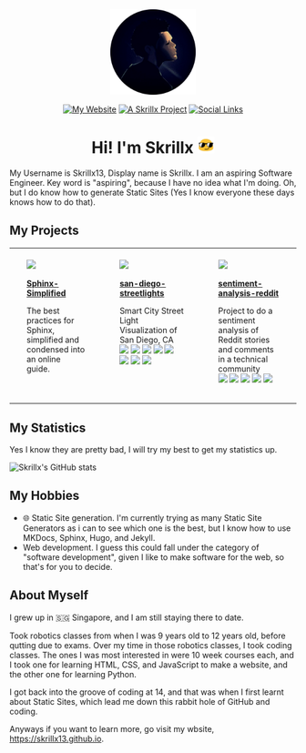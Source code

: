 <div id="header" align="center">
  <img src="assets/pfp-cropped.png" width="150"/>
  <p align="center">
    <a href="https://skrillx13.github.io"><img src="https://img.shields.io/badge/My%20Website-black?style=for-the-badge&logo=squarespace" alt="My Website"></a>
    <a href="https://github.com/Skrillx13/Skrillx13/blob/main/LICENSE.md"><img src="https://img.shields.io/badge/A%20Skrillx-Project-light_green?style=for-the-badge" alt="A 
    Skrillx Project"></a>
    <a href="https://skrillx13.github.io"><img src="https://img.shields.io/badge/linktree-1de9b6?style=for-the-badge&logo=linktree&logoColor=white" alt="Social Links"></a>
    <h1>
      Hi! I'm Skrillx
      <img src="assets/blob.gif" width="30px"/>
    </h1>
</div>

My Username is Skrillx13, Display name is Skrillx. I am an aspiring Software Engineer. Key word is &quot;aspiring&quot;, because I have no idea what I&#39;m doing. Oh, but I do know how to generate Static Sites (Yes I know everyone these days knows how to do that).

## My Projects
<div id="gallery">

<div align="center">
<table width="75%">
<tr>

<td width="25%" valign="top" style="padding-top: 20px; padding-bottom: 20px; padding-left: 30px; padding-right: 30px;">
<a href="https://github.com/j12y/predix-volcano-app"><img src="https://repository-images.githubusercontent.com/98841685/16b86d08-cbf3-4f1f-ba8e-c68ae4dc95b9"/></a>
<p><b><a href="https://github.com/Skrillx13/Sphinx-Simplified">Sphinx-Simplified</b></a></p>
<p>The best practices for Sphinx, simplified and condensed into an online guide.<br/>

<td width="25%" valign="top" style="padding-top: 20px; padding-bottom: 20px; padding-left: 30px; padding-right: 30px;">
<a href="https://github.com/j12y/san-diego-streetlights"><img src="https://repository-images.githubusercontent.com/181129372/68095885-e5bc-499f-a2f9-18272e8e4cc9"/></a>
<p><b><a href="https://github.com/j12y/san-diego-streetlights">san-diego-streetlights</b></a></p>
<p>Smart City Street Light Visualization of San Diego, CA<br/>
 <a href="https://github.com/j12y?tab=repositories&q=topic%3Agithub-gallery&type=&language=&sort=stargazers"><img src="https://img.shields.io/badge/github--gallery-blue?style=pill"/></a>  <a href="https://github.com/j12y?tab=repositories&q=topic%3Acom-ge&type=&language=&sort=stargazers"><img src="https://img.shields.io/badge/com--ge-blue?style=pill"/></a>  <a href="https://github.com/j12y?tab=repositories&q=topic%3Acom-here&type=&language=&sort=stargazers"><img src="https://img.shields.io/badge/com--here-blue?style=pill"/></a>  <a href="https://github.com/j12y?tab=repositories&q=topic%3Aheremaps&type=&language=&sort=stargazers"><img src="https://img.shields.io/badge/heremaps-blue?style=pill"/></a>  <a href="https://github.com/j12y?tab=repositories&q=topic%3Apredix&type=&language=&sort=stargazers"><img src="https://img.shields.io/badge/predix-blue?style=pill"/></a>  <a href="https://github.com/j12y?tab=repositories&q=topic%3Agis&type=&language=&sort=stargazers"><img src="https://img.shields.io/badge/gis-blue?style=pill"/></a>  <a href="https://github.com/j12y?tab=repositories&q=topic%3Aiot&type=&language=&sort=stargazers"><img src="https://img.shields.io/badge/iot-blue?style=pill"/></a>  <a href="https://github.com/j12y?tab=repositories&q=topic%3Amaps&type=&language=&sort=stargazers"><img src="https://img.shields.io/badge/maps-blue?style=pill"/></a> 
</p>
</td>

<td width="25%" valign="top" style="padding-top: 20px; padding-bottom: 20px; padding-left: 30px; padding-right: 30px;">
<a href="https://github.com/j12y/sentiment-analysis-reddit"><img src="https://repository-images.githubusercontent.com/267629375/d55534ec-1ec7-4efa-a648-723a55107834"/></a>
<p><b><a href="https://github.com/j12y/sentiment-analysis-reddit">sentiment-analysis-reddit</b></a></p>
<p>Project to do a sentiment analysis of Reddit stories and comments in a technical community<br/>
 <a href="https://github.com/j12y?tab=repositories&q=topic%3Ablog&type=&language=&sort=stargazers"><img src="https://img.shields.io/badge/blog-blue?style=pill"/></a>  <a href="https://github.com/j12y?tab=repositories&q=topic%3Acodeproject&type=&language=&sort=stargazers"><img src="https://img.shields.io/badge/codeproject-blue?style=pill"/></a>  <a href="https://github.com/j12y?tab=repositories&q=topic%3Agithub-gallery&type=&language=&sort=stargazers"><img src="https://img.shields.io/badge/github--gallery-blue?style=pill"/></a>  <a href="https://github.com/j12y?tab=repositories&q=topic%3Anlp&type=&language=&sort=stargazers"><img src="https://img.shields.io/badge/nlp-blue?style=pill"/></a>  <a href="https://github.com/j12y?tab=repositories&q=topic%3Anltk&type=&language=&sort=stargazers"><img src="https://img.shields.io/badge/nltk-blue?style=pill"/></a> 
</p>
</td>

</tr>
<tr>

</tr>
</table>
</div>

## My Statistics

Yes I know they are pretty bad, I will try my best to get my statistics up.

![Skrillx's GitHub stats](https://github-readme-stats.vercel.app/api?username=Skrillx13&show_icons=true)

## My Hobbies

- 🌐 Static Site generation. I'm currently trying as many Static Site Generators as i can to see which one is the best, but I know how to use MKDocs, Sphinx, Hugo, and Jekyll.
- Web development. I guess this could fall under the category of "software development", given I like to make software for the web, so that's for you to decide.

## About Myself

I grew up in 🇸🇬 Singapore, and I am still staying there to date. 

Took robotics classes from when I was 9 years old to 12 years old, before qutting due to exams. Over my time in those robotics classes, I took coding classes. The ones I was most interested in were 10 week courses each, and I took one for learning HTML, CSS, and JavaScript to make a website, and the other one for learning Python.

I got back into the groove of coding at 14, and that was when I first learnt about Static Sites, which lead me down this rabbit hole of GitHub and coding.

Anyways if you want to learn more, go visit my wbsite, https://skrillx13.github.io.
